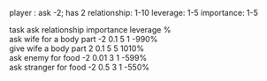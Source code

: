 player : ask -2; has 2		relationship: 1-10		leverage: 1-5		importance: 1-5
                        
task	ask	relationship	importance	leverage	%	
ask wife for a body part	-2	0.1	5	1	-990%	
give wife a body part	2	0.1	5	5	1010%	
ask enemy for food	-2	0.01	3	1	-599%	
ask stranger for food	-2	0.5	3	1	-550%	
